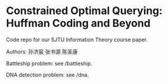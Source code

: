 # Constrained Optimal Querying: Huffman Coding and Beyond

Code repo for our SJTU Information Theory course paper.

Authors: 孙济宸 张书源 陈圣康

Battleship problem: see /battleship.

DNA detection problem: see /dna.